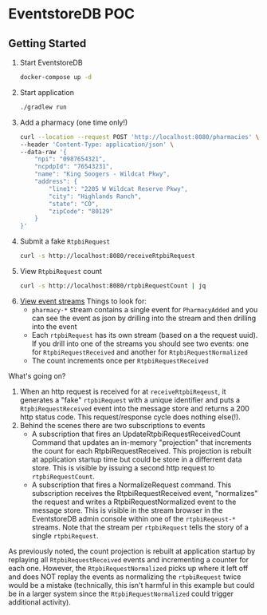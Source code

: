 # EventstoreDB POC

## Getting Started

1. Start EventstoreDB
    ```bash
    docker-compose up -d
    ```
2. Start application
    ```bash
    ./gradlew run
    ```
3. Add a pharmacy (one time only!)
    ```bash
    curl --location --request POST 'http://localhost:8080/pharmacies' \
    --header 'Content-Type: application/json' \
    --data-raw '{
        "npi": "0987654321",
        "ncpdpId": "76543231",
        "name": "King Soogers - Wildcat Pkwy",
        "address": {
            "line1": "2205 W Wildcat Reserve Pkwy",
            "city": "Highlands Ranch",
            "state": "CO",
            "zipCode": "80129"
        }
    }'
    ```
4. Submit a fake `RtpbiRequest`
    ```bash
    curl -s http://localhost:8080/receiveRtpbiRequest
    ```
5. View `RtpbiRequest` count
    ```bash
    curl -s http://localhost:8080/rtpbiRequestCount | jq
    ```
6. [View event streams](http://localhost:2113/web/index.html#/streams)
    Things to look for:
    - `pharmacy-*` stream contains a single event for `PharmacyAdded` and you can see the event as json by drilling into the stream and then drilling into the event
    - Each `rtpbiRequest` has its own stream (based on a the request uuid). If you drill into one of the streams you should see two events: one for `RtpbiRequestReceived` and another for `RtpbiRequestNormalized`
    - The count increments once per `RtpbiRequestReceived`

What's going on?

1. When an http request is received for at `receiveRtpbiReqeust`, it generates a "fake" `rtpbiRequest` with a unique identifier and puts a `RtpbiRequestReceived` event into the message store and returns a 200 http status code. This request/response cycle does nothing else(!).
2. Behind the scenes there are two subscriptions to events
    - A subscription that fires an UpdateRtpbiRequestReceivedCount Command that updates an in-memory "projection" that increments the count for each RtpbiRequestReceived. This projection is rebuilt at application startup time but could be store in a differrent data store. This is visible by issuing a second http request to `rtpbiRequestCount`.
    - A subscription that fires a NormalizeRequest command. This subscription receives the RtpbiRequestReceived event, "normalizes" the request and writes a RtpbiRequestNormalized event to the message store. This is visible in the stream browser in the EventstoreDB admin console within one of the `rtpbiReqeust-*` streams. Note that the stream per `rtpbiRequest` tells the story of a single `rtpbiRequest`.

As previously noted, the count projection is rebuilt at application startup by replaying all `RtpbiRequestReceived` events and incrementing a counter for each one. However, the `RtpbiRequestNormalized` picks up where it left off and does NOT replay the events as normalizing the `rtpbiRequest` twice would be a mistake (technically, this isn't harmful in this example but could be in a larger system since the `RtpbiRequestNormalized` could trigger additional activity).
